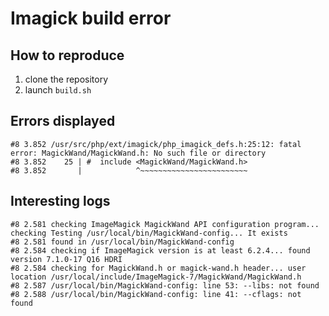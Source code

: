 # Imagick build error

## How to reproduce

1. clone the repository
2. launch `build.sh`

## Errors displayed

```
#8 3.852 /usr/src/php/ext/imagick/php_imagick_defs.h:25:12: fatal error: MagickWand/MagickWand.h: No such file or directory
#8 3.852    25 | #  include <MagickWand/MagickWand.h>
#8 3.852       |            ^~~~~~~~~~~~~~~~~~~~~~~~~
```

## Interesting logs

```
#8 2.581 checking ImageMagick MagickWand API configuration program... checking Testing /usr/local/bin/MagickWand-config... It exists
#8 2.581 found in /usr/local/bin/MagickWand-config
#8 2.584 checking if ImageMagick version is at least 6.2.4... found version 7.1.0-17 Q16 HDRI
#8 2.584 checking for MagickWand.h or magick-wand.h header... user location /usr/local/include/ImageMagick-7/MagickWand/MagickWand.h
#8 2.587 /usr/local/bin/MagickWand-config: line 53: --libs: not found
#8 2.588 /usr/local/bin/MagickWand-config: line 41: --cflags: not found
```
